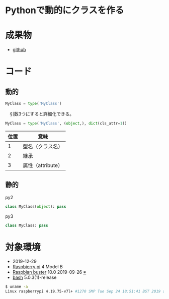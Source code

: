# Pythonで動的にクラスを作る

<!-- more -->

# 成果物

* [github](https://github.com/ytyaru/Python.Dynamic.Create.Type.20191229160958)

# コード

## 動的

```python
MyClass = type('MyClass')
```

　引数3つにすると詳細化できる。

```python
MyClass = type('MyClass', (object,), dict(cls_attr=1))
```

位置|意味
----|---
1|型名（クラス名）
2|継承
3|属性（attribute）

## 静的

py2
```python
class MyClass(object): pass
```

py3
```python
class MyClass: pass
```

# 対象環境

* <time datetime="2019-12-29T15:59:11+0900" title="実施日">2019-12-29</time>
* [Raspbierry pi](https://ja.wikipedia.org/wiki/Raspberry_Pi) 4 Model B
* [Raspbian buster](https://ja.wikipedia.org/wiki/Raspbian) 10.0 2019-09-26 [※](http://ytyaru.hatenablog.com/entry/2019/12/25/222222)
* [bash](https://ja.wikipedia.org/wiki/Bash) 5.0.3(1)-release

```sh
$ uname -a
Linux raspberrypi 4.19.75-v7l+ #1270 SMP Tue Sep 24 18:51:41 BST 2019 armv7l GNU/Linux
```
